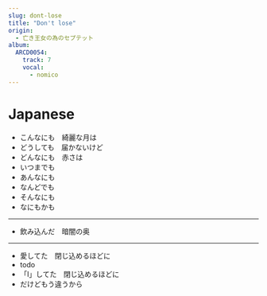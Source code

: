 ```yaml
---
slug: dont-lose
title: "Don't lose"
origin:
  - 亡き王女の為のセプテット
album:
  ARCD0054:
    track: 7
    vocal:
      - nomico
---
```


# Japanese
- こんなにも　綺麗な月は
- どうしても　届かないけど
- どんなにも　赤さは
- いつまでも
- あんなにも
- なんどでも
- そんなにも
- なにもかも
---
- 飲み込んだ　暗闇の奥

---
- 愛してた　閉じ込めるほどに
- todo
- 「I」してた　閉じ込めるほどに
- だけどもう違うから
